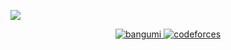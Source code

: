![](https://cdn.luogu.com.cn/upload/image_hosting/5tdq0o7a.png)
<div align="center">
<a href="https://bgm.tv/user/880635" target="_blank">
<img src=https://img.shields.io/badge/bangumi-%2324292e.svg?&style=for-the-badge&logo=myanimelist&logoColor=pink alt=bangumi style="margin-bottom: 5px;" />
</a>
<a href="https://codeforces.com/profile/D1or4m4" target="_blank">
<img src=https://img.shields.io/badge/codeforces-%2324292e.svg?&style=for-the-badge&logo=codeforces&logoColor=orange alt=codeforces style="margin-bottom: 5px;" />
</a>

</div>  
